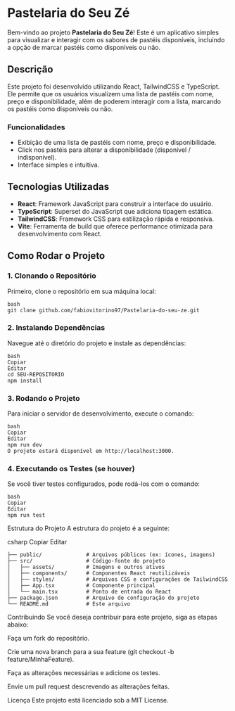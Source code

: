 # Pastelaria do Seu Zé

Bem-vindo ao projeto **Pastelaria do Seu Zé**! Este é um aplicativo simples para visualizar e interagir com os sabores de pastéis disponíveis, incluindo a opção de marcar pastéis como disponíveis ou não.

## Descrição

Este projeto foi desenvolvido utilizando React, TailwindCSS e TypeScript. Ele permite que os usuários visualizem uma lista de pastéis com nome, preço e disponibilidade, além de poderem interagir com a lista, marcando os pastéis como disponíveis ou não.

### Funcionalidades
- Exibição de uma lista de pastéis com nome, preço e disponibilidade.
- Click nos pastéis para alterar a disponibilidade (disponível / indisponível).
- Interface simples e intuitiva.

## Tecnologias Utilizadas

- **React**: Framework JavaScript para construir a interface do usuário.
- **TypeScript**: Superset do JavaScript que adiciona tipagem estática.
- **TailwindCSS**: Framework CSS para estilização rápida e responsiva.
- **Vite**: Ferramenta de build que oferece performance otimizada para desenvolvimento com React.

## Como Rodar o Projeto

### 1. Clonando o Repositório

Primeiro, clone o repositório em sua máquina local:
````
bash
git clone github.com/fabiovitorino97/Pastelaria-do-seu-ze.git
````
### 2. Instalando Dependências
Navegue até o diretório do projeto e instale as dependências:
````
bash
Copiar
Editar
cd SEU-REPOSITORIO
npm install
````
### 3. Rodando o Projeto
Para iniciar o servidor de desenvolvimento, execute o comando:
````
bash
Copiar
Editar
npm run dev
O projeto estará disponível em http://localhost:3000.
````
### 4. Executando os Testes (se houver)
Se você tiver testes configurados, pode rodá-los com o comando:
````
bash
Copiar
Editar
npm run test
````
Estrutura do Projeto
A estrutura do projeto é a seguinte:

csharp
Copiar
Editar
```.
├── public/              # Arquivos públicos (ex: ícones, imagens)
├── src/                 # Código-fonte do projeto
│   ├── assets/          # Imagens e outros ativos
│   ├── components/      # Componentes React reutilizáveis
│   ├── styles/          # Arquivos CSS e configurações de TailwindCSS
│   ├── App.tsx          # Componente principal
│   └── main.tsx         # Ponto de entrada do React
├── package.json         # Arquivo de configuração do projeto
└── README.md            # Este arquivo

```
Contribuindo
Se você deseja contribuir para este projeto, siga as etapas abaixo:

Faça um fork do repositório.

Crie uma nova branch para a sua feature (git checkout -b feature/MinhaFeature).

Faça as alterações necessárias e adicione os testes.

Envie um pull request descrevendo as alterações feitas.

Licença
Este projeto está licenciado sob a MIT License.

